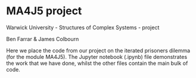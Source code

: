 # MA4J5 project
Warwick University - Structures of Complex Systems - project

Ben Farrar & James Colbourn

Here we place the code from our project on the iterated prisoners dilemma (for the module MA4J5).
The Jupyter notebook (.ipynb) file demonstrates the work that we have done, whilst the other files contain the main bulk of code.
